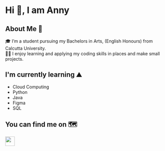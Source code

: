 # Hi 👋, I am Anny

## About Me :rocket:

🎓 I’m a student pursuing my Bachelors in Arts, (English Honours) from Calcutta University.<br />
👨‍💻 I enjoy learning and applying my coding skills in places and make small projects.

## I'm currently learning :mountain:

- Cloud Computing
- Python
- Java
- Figma
- SQL

## You can find me on :world_map:

<a href="https://www.linkedin.com/in/anny-mondal" target="blank"><img align="center" src="https://cdn-icons.flaticon.com/png/128/2504/premium/2504923.png?token=exp=1652258175~hmac=2bd6a111de18f47813d436aba79ef638" height="30" /></a>



<!--
**Candy2501/CAndy2501** is a ✨ _special_ ✨ repository because its `README.md` (this file) appears on your GitHub profile.

Here are some ideas to get you started:

- 🔭 I’m currently working on ...
- 🌱 I’m currently learning ...
- 👯 I’m looking to collaborate on ...
- 🤔 I’m looking for help with ...
- 💬 Ask me about ...
- 📫 How to reach me: ...
- 😄 Pronouns: ...
- ⚡ Fun fact: ...
-->

